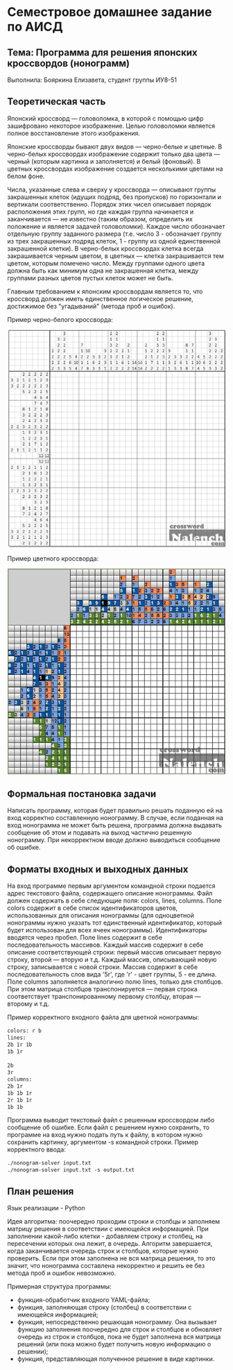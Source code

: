 # Семестровое домашнее задание по АИСД
## Тема: Программа для решения японских кроссвордов (нонограмм)
Выполнила: Бояркина Елизавета, студент группы ИУ8-51

## Теоретическая часть
Японский кроссворд — головоломка, в которой с помощью цифр зашифровано некоторое изображение. Целью головоломки является 
полное восстановление этого изображения.

Японские кроссворды бывают двух видов — черно-белые и цветные. В черно-белых кроссвордах изображение содержит только 
два цвета — черный (которым картинка и заполняется) и белый (фоновый). В цветных кроссвордах изображение создается 
несколькими цветами на белом фоне.

Числа, указанные слева и сверху у кроссворда — описывают группы закрашенных клеток (идущих подряд, без пропусков) по 
горизонтали и вертикали соответственно. Порядок этих чисел описывает порядок расположения этих групп, но где 
каждая группа начинается и заканчивается — не известно (таким образом, определить их положение и является задачей 
головоломки). Каждое число обозначает отдельную группу заданного размера (т.е. число 3 - обозначает группу из 
трех закрашенных подряд клеток, 1 - группу из одной единственной закрашенной клетки). В черно-белых кроссвордах клетка 
всегда закрашивается черным цветом, в цветных — клетка закрашивается тем цветом, которым помечено число. Между 
группами одного цвета должна быть как минимум одна не закрашенная клетка, между группами разных цветов пустых клеток 
может не быть.

Главным требованием к японским кроссвордам является то, что кроссворд должен иметь единственное логическое решение, 
достижимое без "угадываний" (метода проб и ошибок).

Пример черно-белого кроссворда:

![alt text](pictures/black_and_white.png "Пример черно-белого кроссворда")

Пример цветного кроссворда:

![alt text](pictures/colored.png "Пример цветного кроссворда")

## Формальная постановка задачи
Написать программу, которая будет правильно решать поданную ей на вход корректно составленную нонограмму. В случае, если 
поданная на вход нонограмма не может быть решена, программа должна выдавать сообщение об этом и подавать на выход 
частично решенную нонограмму. При некорректном вводе должно выводиться сообщение об ошибке.

## Форматы входных и выходных данных
На вход программе первым аргументом командной строки подается адрес текстового файла, содержащего описание нонограммы.
Файл должен содержать в себе следующие поля: colors, lines, columns. Поле colors содержит в себе список идентификаторов
цветов, использованных для описания нонограммы (для одноцветной нонограммы нужно указать тот единственный идентификатор,
который будет использован для всех ячеек нонограммы). Идентификаторы вводятся через пробел. Поле lines содержит в себе 
последовательность массивов. Каждый массив содержит в себе описание соответствующей строки: первый массив описывает 
первую строку, второй — вторую и т.д. Каждый массив, описывающий новую строку, записывается с новой строки. Массив 
содержит в себе последовательность слов вида '5r', где 'r' - цвет группы, 5 - ее длина. Поле columns заполняется 
аналогично полю lines, только для столбцов. При этом матрица столбцов транспонируется — первая строка соответствует 
транспонированному первому столбцу, вторая — второму и т.д.
  
Пример корректного входного файла для цветной нонограммы:

```
colors: r b
lines:
2b 1r 1b
1b 1r

2b
3r
columns:
2b 1r
1b 1b 1r
2r 1b 1r
1b 1b
```

Программа выводит текстовый файл с решенным кроссвордом либо сообщение об ошибке. Если файл с решением нужно сохранить, 
то программе на вход нужно подать путь к файлу, в котором нужно сохранить картинку, аргументом -s командной строки. 
Пример корректного ввода:

```
./nonogram-solver input.txt
./nonogram-solver input.txt -s output.txt
```

## План решения
Язык реализации - Python

Идея алгоритма: поочередно проходим строки и столбцы и заполняем матрицу решения в соответствии с имеющейся информацией.
При заполнении какой-либо клетки - добавляем строку и столбец, на пересечении которых она лежит, в очередь. Алгоритм 
завершается, когда заканчивается очередь строк и столбцов, которые нужно проверить. Если при этом заполнена не вся 
матрица решения, то это значит, что нонограмма составлена некорректно и решить ее без метода проб и ошибок невозможно.

Примерная структура программы:
- функция-обработчик входного YAML-файла;
- функция, заполняющая строку (столбец) в соответствии с имеющейся информацией;
- функция, непосредственно решающая нонограмму. Она вызывает функцию заполнения поочередно для строк и столбцов и 
  обновляет очередь из строк и столбцов, пока не будет заполнена вся матрица решений (или пока можно будет получить 
  новую информацию о решении);
- функция, представляющая полученное решение в виде картинки.